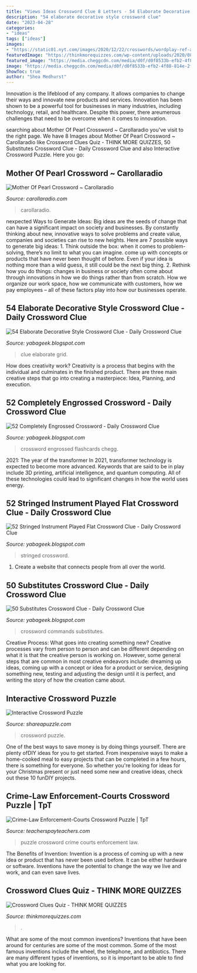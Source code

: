 ```yaml
---
title: "Views Ideas Crossword Clue 8 Letters - 54 Elaborate Decorative Style Crossword Clue"
description: "54 elaborate decorative style crossword clue"
date: "2023-04-28"
categories:
- "ideas"
tags: ["ideas"]
images:
- "https://static01.nyt.com/images/2020/12/22/crosswords/wordplay-ref-architecture/merlin_170585289_15152f35-2ea0-4234-972b-d9ef7f96cbe9-articleLarge.jpg?quality=75&amp;auto=webp&amp;disable=upscale"
featuredImage: "https://thinkmorequizzes.com/wp-content/uploads/2020/08/crossword-clues-quiz.jpg"
featured_image: "https://media.cheggcdn.com/media/d0f/d0f8533b-efb2-4f88-814e-2f40c9748360/image?height=160"
image: "https://media.cheggcdn.com/media/d0f/d0f8533b-efb2-4f88-814e-2f40c9748360/image?height=160"
ShowToc: true
author: "Shea Medhurst"
---
```



Innovation is the lifeblood of any company. It allows companies to change their ways and innovate new products and services. Innovation has been shown to be a powerful tool for businesses in many industries, including technology, retail, and healthcare. Despite this power, there areumerous challenges that need to be overcome when it comes to innovation.

	

		
searching about Mother Of Pearl Crossword ~ Carollaradio you've visit to the right page. We have 8 Images about Mother Of Pearl Crossword ~ Carollaradio like Crossword Clues Quiz - THINK MORE QUIZZES, 50 Substitutes Crossword Clue - Daily Crossword Clue and also Interactive Crossword Puzzle. Here you go:
		
    
## Mother Of Pearl Crossword ~ Carollaradio

<img loading=lazy src="https://carollaradio.com/g/003-formidable-mother-of-pearl-crossword-design.jpg" onerror="this.onerror=null;this.src='https://tse1.mm.bing.net/th?id=OIP.3avk3bvunRgS22c5rLYQ1gHaFy&amp;pid=15.1';" alt="Mother Of Pearl Crossword ~ Carollaradio">

_Source: carollaradio.com_

>carollaradio. 

	

nexpected Ways to Generate Ideas:
Big ideas are the seeds of change that can have a significant impact on society and businesses. By constantly thinking about new, innovative ways to solve problems and create value, companies and societies can rise to new heights. Here are 7 possible ways to generate big ideas: 1. Think outside the box: when it comes to problem-solving, there’s no limit to what you can imagine. come up with concepts or products that have never been thought of before. Even if your idea is nothing more than a wild guess, it still could be the next big thing. 2. Rethink how you do things: changes in business or society often come about through innovations in how we do things rather than from scratch. How we organize our work space, how we communicate with customers, how we pay employees – all of these factors play into how our businesses operate.

    
## 54 Elaborate Decorative Style Crossword Clue - Daily Crossword Clue

<img loading=lazy src="https://static01.nyt.com/images/2020/12/22/crosswords/wordplay-ref-architecture/merlin_170585289_15152f35-2ea0-4234-972b-d9ef7f96cbe9-articleLarge.jpg?quality=75&amp;auto=webp&amp;disable=upscale" onerror="this.onerror=null;this.src='https://tse1.mm.bing.net/th?id=OIP.r9_CXwnpPLip1SC-sAvzYgHaJ4&amp;pid=15.1';" alt="54 Elaborate Decorative Style Crossword Clue - Daily Crossword Clue">

_Source: yabageek.blogspot.com_

>clue elaborate grid. 

	

How does creativity work?
Creativity is a process that begins with the individual and culminates in the finished product. There are three main creative steps that go into creating a masterpiece: Idea, Planning, and execution.

    
## 52 Completely Engrossed Crossword - Daily Crossword Clue

<img loading=lazy src="https://media.cheggcdn.com/media/d0f/d0f8533b-efb2-4f88-814e-2f40c9748360/image?height=160" onerror="this.onerror=null;this.src='https://tse3.mm.bing.net/th?id=OIP.nirPmOgt7_oV4sBWgy_4CgHaE1&amp;pid=15.1';" alt="52 Completely Engrossed Crossword - Daily Crossword Clue">

_Source: yabageek.blogspot.com_

>crossword engrossed flashcards chegg. 

	

2021: The year of the transformer
In 2021, transformer technology is expected to become more advanced. Keywords that are said to be in play include 3D printing, artificial intelligence, and quantum computing. All of these technologies could lead to significant changes in how the world uses energy.

    
## 52 Stringed Instrument Played Flat Crossword Clue - Daily Crossword Clue

<img loading=lazy src="https://cdn.w600.comps.canstockphoto.com/set-of-flat-multicolor-cartoon-ukulele-vector-clip-art_csp86259110.jpg" onerror="this.onerror=null;this.src='https://tse1.mm.bing.net/th?id=OIP.B8tc-9ACq49fG41MqAdp1gHaFu&amp;pid=15.1';" alt="52 Stringed Instrument Played Flat Crossword Clue - Daily Crossword Clue">

_Source: yabageek.blogspot.com_

>stringed crossword. 

	

1. Create a website that connects people from all over the world.

    
## 50 Substitutes Crossword Clue - Daily Crossword Clue

<img loading=lazy src="https://ecdn.teacherspayteachers.com/thumbitem/Spanish-Class-Commands-Crossword-Vocabulary-Substitute-Lesson-1582890473/original-164215-2.jpg" onerror="this.onerror=null;this.src='https://tse2.mm.bing.net/th?id=OIP.CyzmJwTaoHSuAY9Qf9D5hQAAAA&amp;pid=15.1';" alt="50 Substitutes Crossword Clue - Daily Crossword Clue">

_Source: yabageek.blogspot.com_

>crossword commands substitutes. 

	

Creative Process: What goes into creating something new?
Creative processes vary from person to person and can be different depending on what it is that the creative person is working on. However, some general steps that are common in most creative endeavors include: dreaming up ideas, coming up with a concept or idea for a product or service, designing something new, testing and adjusting the design until it is perfect, and writing the story of how the creation came about.

    
## Interactive Crossword Puzzle

<img loading=lazy src="http://play.shareapuzzle.com/50195/AdultingForLife_WhatIsImportantForTheJobHunt.jpg" onerror="this.onerror=null;this.src='https://tse3.mm.bing.net/th?id=OIP.fo-kPE-PI-wfF3KaNBy2TgHaJk&amp;pid=15.1';" alt="Interactive Crossword Puzzle">

_Source: shareapuzzle.com_

>crossword puzzle. 

	

One of the best ways to save money is by doing things yourself. There are plenty ofDIY ideas for you to get started. From inexpensive ways to make a home-cooked meal to easy projects that can be completed in a few hours, there is something for everyone. So whether you're looking for ideas for your Christmas present or just need some new and creative ideas, check out these 10 funDIY projects.

    
## Crime-Law Enforcement-Courts Crossword Puzzle | TpT

<img loading=lazy src="https://ecdn.teacherspayteachers.com/thumbitem/Crime-Law-Enforcement-Courts-Crossword-Puzzle-3676534-1583757867/original-3676534-1.jpg" onerror="this.onerror=null;this.src='https://tse2.mm.bing.net/th?id=OIP.IdCEXrc_U6gnOrGiifP8igAAAA&amp;pid=15.1';" alt="Crime-Law Enforcement-Courts Crossword Puzzle | TpT">

_Source: teacherspayteachers.com_

>puzzle crossword crime courts enforcement law. 

	

The Benefits of Invention:
Invention is a process of coming up with a new idea or product that has never been used before. It can be either hardware or software. Inventions have the potential to change the way we live and work, and can even save lives.

    
## Crossword Clues Quiz - THINK MORE QUIZZES

<img loading=lazy src="https://thinkmorequizzes.com/wp-content/uploads/2020/08/crossword-clues-quiz.jpg" onerror="this.onerror=null;this.src='https://tse3.mm.bing.net/th?id=OIP.QiFEvY34qEVJdRQVCH1SGwHaEO&amp;pid=15.1';" alt="Crossword Clues Quiz - THINK MORE QUIZZES">

_Source: thinkmorequizzes.com_

>. 

	

What are some of the most common inventions?
Inventions that have been around for centuries are some of the most common. Some of the most famous inventions include the wheel, the telephone, and antibiotics. There are many different types of inventions, so it is important to be able to find what you are looking for.

